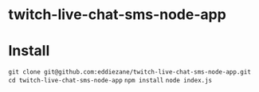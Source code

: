 # twitch-live-chat-sms-node-app

# Install

`git clone git@github.com:eddiezane/twitch-live-chat-sms-node-app.git`
`cd twitch-live-chat-sms-node-app`
`npm install`
`node index.js`

